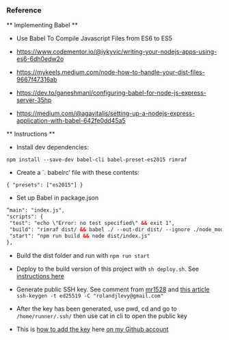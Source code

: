 ### Reference

** Implementing Babel **
- Use Babel To Compile Javascript Files from ES6 to ES5
- https://www.codementor.io/@iykyvic/writing-your-nodejs-apps-using-es6-6dh0edw2o

- https://mykeels.medium.com/node-how-to-handle-your-dist-files-9667f47316ab

- https://dev.to/ganeshmani/configuring-babel-for-node-js-express-server-35hp

- https://medium.com/@agavitalis/setting-up-a-nodejs-express-application-with-babel-642fe0dd45a5


** Instructions ** 

- Install dev dependencies:

`npm install --save-dev babel-cli babel-preset-es2015 rimraf`

- Create a `. babelrc’ file with these contents:

`{
  "presets": ["es2015"]
}`

- Set up Babel in package.json

 ```html
”main": "index.js",
"scripts": {
  "test": "echo \"Error: no test specified\" && exit 1",
  "build": "rimraf dist/ && babel ./ --out-dir dist/ --ignore ./node_modules,./.babelrc,./package.json,./npm-debug.log --copy-files",
  "start": "npm run build && node dist/index.js"
},
```

- Build the dist folder and run with `npm run start`

- Deploy to the build version of this project with `sh deploy.sh`. See [instructions here](https://stackoverflow.com/questions/56638277/build-and-publish-dist-folder-to-github-pages)

- Generate public SSH key. See comment from [mr1528](https://github.com/facebookresearch/deepmask/issues/23) and [this article](https://docs.github.com/en/free-pro-team@latest/github/authenticating-to-github/generating-a-new-ssh-key-and-adding-it-to-the-ssh-agent) `ssh-keygen -t ed25519 -C "rolandjlevy@gmail.com"` 
- After the key has been generated, use pwd, cd and go to `/home/runner/.ssh/` then use cat in cli to open the public key
- This is [how to add the key](https://docs.github.com/en/free-pro-team@latest/github/authenticating-to-github/adding-a-new-ssh-key-to-your-github-account) here [on my Github account](https://github.com/settings/keys)